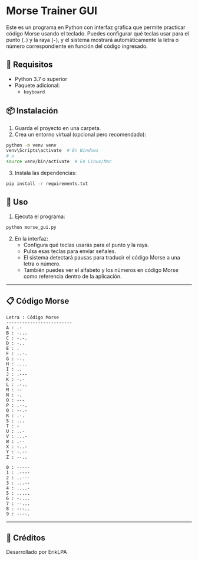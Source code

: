 # Morse Trainer GUI

Este es un programa en Python con interfaz gráfica que permite practicar código Morse usando el teclado. Puedes configurar qué teclas usar para el punto (`.`) y la raya (`-`), y el sistema mostrará automáticamente la letra o número correspondiente en función del código ingresado.

## 🧰 Requisitos

- Python 3.7 o superior
- Paquete adicional:
  - `keyboard`

## 📦 Instalación

1. Guarda el proyecto en una carpeta.
2. Crea un entorno virtual (opcional pero recomendado):

```bash
python -m venv venv
venv\Scripts\activate  # En Windows
# o
source venv/bin/activate  # En Linux/Mac
```

3. Instala las dependencias:

```bash
pip install -r requirements.txt
```

## 🚀 Uso

1. Ejecuta el programa:

```bash
python morse_gui.py
```

2. En la interfaz:
   - Configura qué teclas usarás para el punto y la raya.
   - Pulsa esas teclas para enviar señales.
   - El sistema detectará pausas para traducir el código Morse a una letra o número.
   - También puedes ver el alfabeto y los números en código Morse como referencia dentro de la aplicación.

---

## 📋 Código Morse

```
Letra : Código Morse
-------------------------
A : .-
B : -...
C : -.-.
D : -..
E : .
F : ..-.
G : --.
H : ....
I : ..
J : .---
K : -.-
L : .-..
M : --
N : -.
O : ---
P : .--.
Q : --.-
R : .-.
S : ...
T : -
U : ..-
V : ...-
W : .--
X : -..-
Y : -.--
Z : --..

0 : -----
1 : .----
2 : ..---
3 : ...--
4 : ....-
5 : .....
6 : -....
7 : --...
8 : ---..
9 : ----.
```

---

## 🧠 Créditos

Desarrollado por ErikLPA

